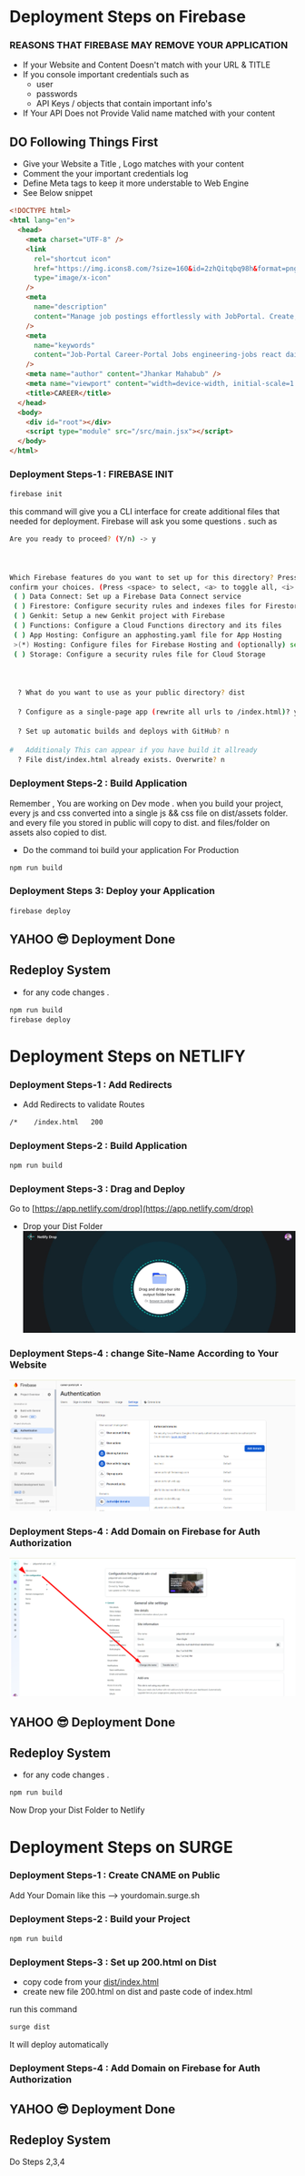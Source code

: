 # Deployment Steps on Firebase

### REASONS THAT FIREBASE MAY REMOVE YOUR APPLICATION

- If your Website and Content Doesn't match with your URL & TITLE
- If you console important credentials such as
  - user
  - passwords
  - API Keys / objects that contain important info's
- If Your API Does not Provide Valid name matched with your content

## DO Following Things First

- Give your Website a Title , Logo matches with your content
- Comment the your important credentials log
- Define Meta tags to keep it more understable to Web Engine
- See Below snippet

```html
<!DOCTYPE html>
<html lang="en">
  <head>
    <meta charset="UTF-8" />
    <link
      rel="shortcut icon"
      href="https://img.icons8.com/?size=160&id=2zhQitqbq98h&format=png"
      type="image/x-icon"
    />
    <meta
      name="description"
      content="Manage job postings effortlessly with JobPortal. Create, read, update, and delete job listings in a user-friendly, responsive web application."
    />
    <meta
      name="keywords"
      content="Job-Portal Career-Portal Jobs engineering-jobs react daisyui"
    />
    <meta name="author" content="Jhankar Mahabub" />
    <meta name="viewport" content="width=device-width, initial-scale=1.0" />
    <title>CAREER</title>
  </head>
  <body>
    <div id="root"></div>
    <script type="module" src="/src/main.jsx"></script>
  </body>
</html>
```

### Deployment Steps-1 : FIREBASE INIT

```bash
firebase init
```

this command will give you a CLI interface for create additional files that needed for deployment. Firebase will ask you some questions . such as

```bash
Are you ready to proceed? (Y/n) -> y



Which Firebase features do you want to set up for this directory? Press Space to select features, then Enter to
confirm your choices. (Press <space> to select, <a> to toggle all, <i> to invert selection, and <enter> to proceed)
 ( ) Data Connect: Set up a Firebase Data Connect service
 ( ) Firestore: Configure security rules and indexes files for Firestore
 ( ) Genkit: Setup a new Genkit project with Firebase
 ( ) Functions: Configure a Cloud Functions directory and its files
 ( ) App Hosting: Configure an apphosting.yaml file for App Hosting
 >(*) Hosting: Configure files for Firebase Hosting and (optionally) set up GitHub Action deploys
 ( ) Storage: Configure a security rules file for Cloud Storage



  ? What do you want to use as your public directory? dist

  ? Configure as a single-page app (rewrite all urls to /index.html)? y

  ? Set up automatic builds and deploys with GitHub? n

#   Additionaly This can appear if you have build it allready
  ? File dist/index.html already exists. Overwrite? n

```

### Deployment Steps-2 : Build Application

Remember , You are working on Dev mode . when you build your project, every js and css converted into a single js && css file on dist/assets folder. and every file you stored in public will copy to dist. and files/folder on assets also copied to dist.

- Do the command toi build your application For Production

```bash
npm run build
```

### Deployment Steps 3: Deploy your Application

```bash
firebase deploy
```

## YAHOO 😎 Deployment Done

## Redeploy System

- for any code changes .

```bash
npm run build
firebase deploy
```

# Deployment Steps on NETLIFY

### Deployment Steps-1 : Add Redirects

- Add Redirects to validate Routes

```bash
/*    /index.html   200
```

### Deployment Steps-2 : Build Application

```bash
npm run build
```

### Deployment Steps-3 : Drag and Deploy

Go to [https://app.netlify.com/drop](https://app.netlify.com/drop)

- Drop your Dist Folder
  <img src="./img/1.jpg" />

### Deployment Steps-4 : change Site-Name According to Your Website

<img src="./img/2.png">

### Deployment Steps-4 : Add Domain on Firebase for Auth Authorization

<img src="./img/3.png">

## YAHOO 😎 Deployment Done

## Redeploy System

- for any code changes .

```bash
npm run build
```

Now Drop your Dist Folder to Netlify

# Deployment Steps on SURGE

### Deployment Steps-1 : Create CNAME on Public

Add Your Domain like this --> yourdomain.surge.sh

### Deployment Steps-2 : Build your Project

```bash
npm run build
```

### Deployment Steps-3 : Set up 200.html on Dist

- copy code from your [dist/index.html]("/dist/index.html")
- create new file 200.html on dist and paste code of index.html

run this command

```bash
surge dist
```

It will deploy automatically

### Deployment Steps-4 : Add Domain on Firebase for Auth Authorization

## YAHOO 😎 Deployment Done

## Redeploy System

Do Steps 2,3,4
